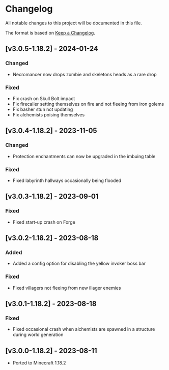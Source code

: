# Changelog
All notable changes to this project will be documented in this file.

The format is based on [Keep a Changelog].

## [v3.0.5-1.18.2] - 2024-01-24
### Changed
- Necromancer now drops zombie and skeletons heads as a rare drop
### Fixed
- Fix crash on Skull Bolt impact
- Fix firecaller setting themselves on fire and not fleeing from iron golems
- Fix basher stun not updating
- Fix alchemists poising themselves

## [v3.0.4-1.18.2] - 2023-11-05
### Changed
- Protection enchantments can now be upgraded in the imbuing table
### Fixed
- Fixed labyrinth hallways occasionally being flooded

## [v3.0.3-1.18.2] - 2023-09-01
### Fixed
- Fixed start-up crash on Forge

## [v3.0.2-1.18.2] - 2023-08-18
### Added
- Added a config option for disabling the yellow invoker boss bar
### Fixed
- Fixed villagers not fleeing from new illager enemies

## [v3.0.1-1.18.2] - 2023-08-18
### Fixed
- Fixed occasional crash when alchemists are spawned in a structure during world generation

## [v3.0.0-1.18.2] - 2023-08-11
- Ported to Minecraft 1.18.2

[Keep a Changelog]: https://keepachangelog.com/en/1.0.0/
